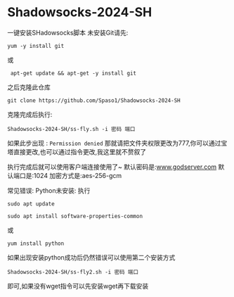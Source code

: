 # Shadowsocks-2024-SH
一键安装SHadowsocks脚本
未安装Git请先:
```
yum -y install git
```
或
```
 apt-get update && apt-get -y install git
```
之后克隆此仓库
```
git clone https://github.com/Spaso1/Shadowsocks-2024-SH
```
克隆完成后执行:
```
Shadowsocks-2024-SH/ss-fly.sh -i 密码 端口
```
如果此步出现 : `Permission denied`
那就请把文件夹权限更改为777,你可以通过宝塔直接更改,也可以通过指令更改,我这里就不赘叙了

执行完成后就可以使用客户端连接使用了~
默认密码是:www.godserver.com
默认端口是:1024
加密方式是:aes-256-gcm

常见错误:
Python未安装:
执行
```
sudo apt update

sudo apt install software-properties-common

```
或
```
yum install python
```

如果出现安装python成功后仍然错误可以使用第二个安装方式
```
Shadowsocks-2024-SH/ss-fly2.sh -i 密码 端口
```
即可,如果没有wget指令可以先安装wget再下载安装
